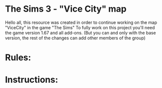 # The Sims 3 - "Vice City" map

Hello all, this resource was created in order to continue working on the map "ViceCity" in the game "The Sims"
To fully work on this project you'll need the game version 1.67 and all add-ons. (But you can and only with the base version, the rest of the changes can add other members of the group)


# Rules:

# Instructions:
